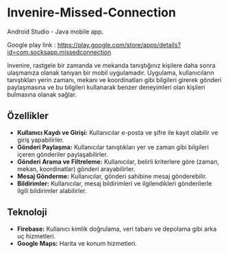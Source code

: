 # Invenire-Missed-Connection
Android Studio - Java mobile app.

Google play link : https://play.google.com/store/apps/details?id=com.socksapp.missedconnection

Invenire, rastgele bir zamanda ve mekanda tanıştığınız kişilere daha sonra ulaşmanıza olanak tanıyan bir mobil uygulamadır. Uygulama, kullanıcıların tanıştıkları yerin zamanı, mekanı ve koordinatları gibi bilgileri girerek gönderi paylaşmasına ve bu bilgileri kullanarak benzer deneyimleri olan kişileri bulmasına olanak sağlar.

## Özellikler

- **Kullanıcı Kaydı ve Girişi:** Kullanıcılar e-posta ve şifre ile kayıt olabilir ve giriş yapabilirler.
- **Gönderi Paylaşma:** Kullanıcılar tanıştıkları yer ve zaman gibi bilgileri içeren gönderiler paylaşabilirler.
- **Gönderi Arama ve Filtreleme:** Kullanıcılar, belirli kriterlere göre (zaman, mekan, koordinatlar) gönderi arayabilirler.
- **Mesaj Gönderme:** Kullanıcılar, gönderi sahibine mesaj gönderebilir.
- **Bildirimler:** Kullanıcılar, mesaj bildirimleri ve ilgilendikleri gönderilerle ilgili bildirimler alabilirler.

## Teknoloji

- **Firebase:** Kullanıcı kimlik doğrulama, veri tabanı ve depolama gibi arka uç hizmetleri.
- **Google Maps:** Harita ve konum hizmetleri.
